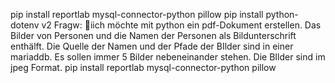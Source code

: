 pip install reportlab mysql-connector-python pillow
pip install python-dotenv
v2
Fragw: 
iich möchte mit python ein pdf-Dokument erstellen. Das Bilder von Personen und die Namen der Personen als Bildunterschrift enthälft. Die Quelle der Namen und der Pfade der BIlder sind in einer mariaddb. Es sollen immer 5 Bilder nebeneinander stehen. Die BIlder sind im jpeg Format.
pip install reportlab mysql-connector-python pillow
